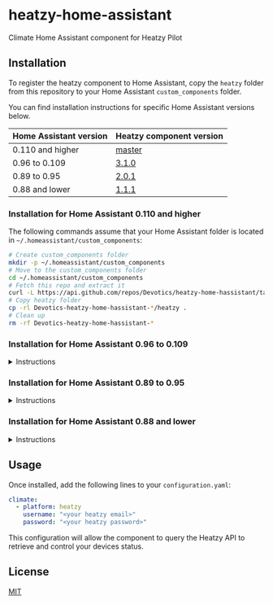 # heatzy-home-assistant

Climate Home Assistant component for Heatzy Pilot

## Installation

To register the heatzy component to Home Assistant, copy the `heatzy` folder from this repository to your Home Assistant `custom_components` folder.

You can find installation instructions for specific Home Assistant versions below.

| Home Assistant version | Heatzy component version                                   |
| ---------------------- | ---------------------------------------------------------- |
| 0.110 and higher       | [master](#installation-for-home-assistant-0110-and-higher) |
| 0.96 to 0.109          | [3.1.0](#installation-for-home-assistant-096-to-0109)      |
| 0.89 to 0.95           | [2.0.1](#installation-for-home-assistant-089-to-095)       |
| 0.88 and lower         | [1.1.1](#installation-for-home-assistant-088-and-lower)    |

### Installation for Home Assistant 0.110 and higher

The following commands assume that your Home Assistant folder is located in `~/.homeassistant/custom_components`:

```bash
# Create custom_components folder
mkdir -p ~/.homeassistant/custom_components
# Move to the custom_components folder
cd ~/.homeassistant/custom_components
# Fetch this repo and extract it
curl -L https://api.github.com/repos/Devotics/heatzy-home-hassistant/tarball/master | tar -xz
# Copy heatzy folder
cp -rl Devotics-heatzy-home-hassistant-*/heatzy .
# Clean up
rm -rf Devotics-heatzy-home-hassistant-*
```

### Installation for Home Assistant 0.96 to 0.109

<details>
  <summary>Instructions</summary>

Version 4.0.0 of this component removes some deprecation notices introduced by [this pull request](https://github.com/home-assistant/core/pull/34591). You can still install a compatible version for Home Assistant versions 0.96 to 0.109 with the following instructions:

```bash
# Create custom_components folder
mkdir -p ~/.homeassistant/custom_components
# Move to the custom_components folder
cd ~/.homeassistant/custom_components
# Fetch this repo and extract it
curl -L https://api.github.com/repos/Devotics/heatzy-home-hassistant/tarball/3.1.0 | tar -xz
# Copy heatzy folder
cp -rl Devotics-heatzy-home-hassistant-*/heatzy .
# Clean up
rm -rf Devotics-heatzy-home-hassistant-*
```

</details>

### Installation for Home Assistant 0.89 to 0.95

<details>
  <summary>Instructions</summary>

Version 3.0.0 of this component introduces breaking changes related to [the Climate Cleanup](https://developers.home-assistant.io/blog/2019/07/03/climate-cleanup.html). You can still install a compatible version for Home Assistant versions 0.89 to 0.95 with the following instructions:

```bash
# Create custom_components folder
mkdir -p ~/.homeassistant/custom_components
# Move to the custom_components folder
cd ~/.homeassistant/custom_components
# Fetch this repo and extract it
curl -L https://api.github.com/repos/Devotics/heatzy-home-hassistant/tarball/2.0.1 | tar -xz
# Copy heatzy folder
cp -rl Devotics-heatzy-home-hassistant-*/heatzy .
# Clean up
rm -rf Devotics-heatzy-home-hassistant-*
```

</details>

### Installation for Home Assistant 0.88 and lower

<details>
  <summary>Instructions</summary>

Version 2.0.0 of this component introduces breaking changes related to [The Great Migration ™](https://developers.home-assistant.io/blog/2019/02/19/the-great-migration.html). You can still install a compatible version on Home Assistant 0.88 and lower with the following instructions:

```bash
# Create custom_components folder
mkdir -p ~/.homeassistant/custom_components
# Move to the custom_components folder
cd ~/.homeassistant/custom_components
# Fetch this repo and extract it
curl -L https://api.github.com/repos/Devotics/heatzy-home-hassistant/tarball/1.1.1 | tar -xz
# Copy climate folder
cp -rl Devotics-heatzy-home-hassistant-*/climate .
# Clean up
rm -rf Devotics-heatzy-home-hassistant-*
```

</details>

## Usage

Once installed, add the following lines to your `configuration.yaml`:

```yaml
climate:
  - platform: heatzy
    username: "<your heatzy email>"
    password: "<your heatzy password>"
```

This configuration will allow the component to query the Heatzy API to retrieve and control your devices status.

## License

[MIT](https://oss.ninja/mit/devotics)
